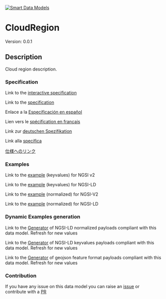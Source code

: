 [![Smart Data Models](https://smartdatamodels.org/wp-content/uploads/2022/01/SmartDataModels_logo.png "Logo")](https://smartdatamodels.org)
# CloudRegion
Version: 0.0.1

## Description 

Cloud region description.
### Specification

Link to the [interactive specification](https://swagger.lab.fiware.org/?url=https://smart-data-models.github.io/dataModel.IT/CloudRegion/swagger.yaml)

Link to the [specification](https://github.com/smart-data-models/dataModel.IT/blob/master/CloudRegion/doc/spec.md)

Enlace a la [Especificación en español](https://github.com/smart-data-models/dataModel.IT/blob/master/CloudRegion/doc/spec_ES.md)

Lien vers le [spécification en français](https://github.com/smart-data-models/dataModel.IT/blob/master/CloudRegion/doc/spec_FR.md)

Link zur [deutschen Spezifikation](https://github.com/smart-data-models/dataModel.IT/blob/master/CloudRegion/doc/spec_DE.md)

Link alla [specifica](https://github.com/smart-data-models/dataModel.IT/blob/master/CloudRegion/doc/spec_IT.md)

[仕様へのリンク](https://github.com/smart-data-models/dataModel.IT/blob/master/CloudRegion/doc/spec_JA.md)
### Examples

Link to the [example](https://smart-data-models.github.io/dataModel.IT/CloudRegion/examples/example.json) (keyvalues) for NGSI v2

Link to the [example](https://smart-data-models.github.io/dataModel.IT/CloudRegion/examples/example.jsonld) (keyvalues) for NGSI-LD

Link to the [example](https://smart-data-models.github.io/dataModel.IT/CloudRegion/examples/example-normalized.json) (normalized) for NGSI-V2

Link to the [example](https://smart-data-models.github.io/dataModel.IT/CloudRegion/examples/example-normalized.jsonld) (normalized) for NGSI-LD
### Dynamic Examples generation

Link to the [Generator](https://smartdatamodels.org/extra/ngsi-ld_generator.php?schemaUrl=https://raw.githubusercontent.com/smart-data-models/dataModel.IT/master/CloudRegion/schema.json&email=info@smartdatamodels.org) of NGSI-LD normalized payloads compliant with this data model. Refresh for new values

Link to the [Generator](https://smartdatamodels.org/extra/ngsi-ld_generator_keyvalues.php?schemaUrl=https://raw.githubusercontent.com/smart-data-models/dataModel.IT/master/CloudRegion/schema.json&email=info@smartdatamodels.org) of NGSI-LD keyvalues payloads compliant with this data model. Refresh for new values

Link to the [Generator](https://smartdatamodels.org/extra/geojson_features_generator.php?schemaUrl=https://raw.githubusercontent.com/smart-data-models/dataModel.IT/master/CloudRegion/schema.json&email=info@smartdatamodels.org) of geojson feature format payloads compliant with this data model. Refresh for new values
### Contribution

 If you have any issue on this data model you can raise an [issue](https://github.com/smart-data-models/dataModel.IT/issues)  or contribute with a [PR](https://github.com/smart-data-models/dataModel.IT/pulls)